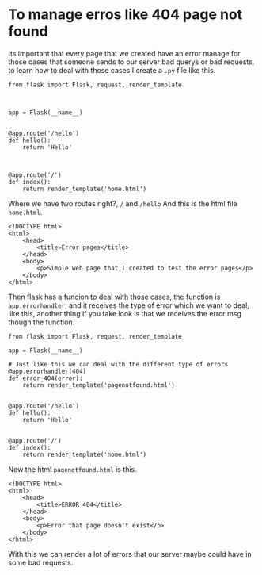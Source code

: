# To manage erros like 404 page not found
Its important that every page that we created have an error manage for those cases that someone sends to our server bad querys or bad requests, to learn how to deal with those cases I create a `.py` file like this.
```
from flask import Flask, request, render_template



app = Flask(__name__)


@app.route('/hello')
def hello():
    return 'Hello'



@app.route('/')
def index():
    return render_template('home.html')

```
Where we have two routes right?, `/` and `/hello` And this is the html file `home.html`.
```
<!DOCTYPE html>
<html>
    <head>
        <title>Error pages</title>
    </head>
    <body>
        <p>Simple web page that I created to test the error pages</p>
    </body>
</html>
```
Then flask has a funcion to deal with those cases, the function is `app.errorhandler`, and it receives the type of error which we want to deal, like this, another thing if you take look is that we receives the error msg though the function.
```
from flask import Flask, request, render_template

app = Flask(__name__)

# Just like this we can deal with the different type of errors
@app.errorhandler(404)
def error_404(error):
    return render_template('pagenotfound.html')


@app.route('/hello')
def hello():
    return 'Hello'


@app.route('/')
def index():
    return render_template('home.html')
```
Now the html `pagenotfound.html` is this.
```
<!DOCTYPE html>
<html>
    <head>
        <title>ERROR 404</title>
    </head>
    <body>
        <p>Error that page doesn't exist</p>
    </body>
</html>
```
With this we can render a lot of errors that our server maybe could have in some bad requests.
